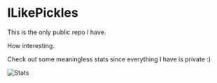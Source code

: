 # ILikePickles

This is the only public repo I have.

How interesting.

Check out some meaningless stats since everything I have is private :)

![Stats](https://github-readme-stats.vercel.app/api?username=KatzKingdom&show_icons=true&theme=radical)
